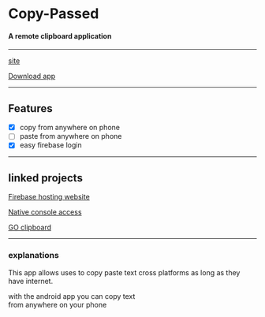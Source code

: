 # Copy-Passed
#### A remote clipboard application

---
[site](https://copy-passed.web.app)

[Download app](https://github.com/ocular-data/copy-passed-android/releases/latest)

---

## Features
- [x] copy from anywhere on phone
- [ ] paste from anywhere on phone
- [x] easy firebase login

---

## linked projects
[Firebase hosting website](https://github.com/ocular-data/copy-passed-terminalAccess)

[Native console access](https://github.com/ocular-data/copy-passed-terminalAccess)

[GO clipboard](https://github.com/ocular-data/copy-passed-go)


---

### explanations
This app allows uses to copy paste text cross
platforms as long as they have internet.

with the android app you can copy text  
from anywhere on your phone